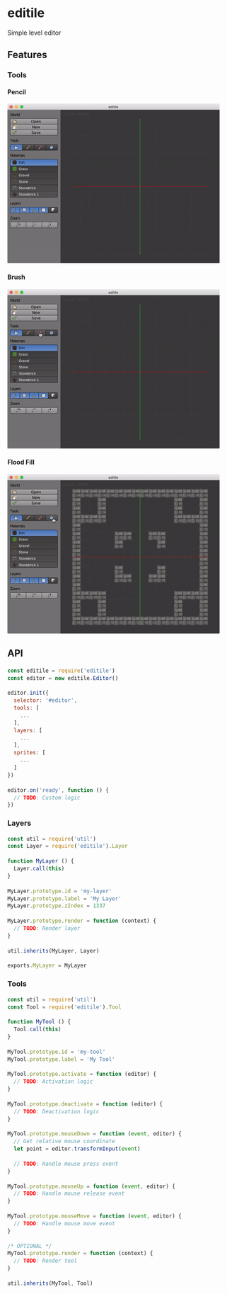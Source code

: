 # editile

Simple level editor

## Features

### Tools

#### Pencil

![Editile](screenshots/demo-pencil.gif)

#### Brush

![Editile](screenshots/demo-brush.gif)

#### Flood Fill

![Editile](screenshots/demo-flood-fill.gif)

## API

```javascript
const editile = require('editile')
const editor = new editile.Editor()

editor.init({
  selector: '#editor',
  tools: [
    ...
  ],
  layers: [
    ...
  ],
  sprites: [
    ...
  ]
})

editor.on('ready', function () {
  // TODO: Custom logic
})
```

### Layers

```javascript
const util = require('util')
const Layer = require('editile').Layer

function MyLayer () {
  Layer.call(this)  
}

MyLayer.prototype.id = 'my-layer'
MyLayer.prototype.label = 'My Layer'
MyLayer.prototype.zIndex = 1337

MyLayer.prototype.render = function (context) {
  // TODO: Render layer
}

util.inherits(MyLayer, Layer)

exports.MyLayer = MyLayer
```

### Tools

```javascript
const util = require('util')
const Tool = require('editile').Tool

function MyTool () {
  Tool.call(this)
}

MyTool.prototype.id = 'my-tool'
MyTool.prototype.label = 'My Tool'

MyTool.prototype.activate = function (editor) {
  // TODO: Activation logic
}

MyTool.prototype.deactivate = function (editor) {
  // TODO: Deactivation logic
}

MyTool.prototype.mouseDown = function (event, editor) {
  // Get relative mouse coordinate
  let point = editor.transformInput(event)

  // TODO: Handle mouse press event
}

MyTool.prototype.mouseUp = function (event, editor) {
  // TODO: Handle mouse release event
}

MyTool.prototype.mouseMove = function (event, editor) {
  // TODO: Handle mouse move event
}

/* OPTIONAL */
MyTool.prototype.render = function (context) {
  // TODO: Render tool
}

util.inherits(MyTool, Tool)
```
